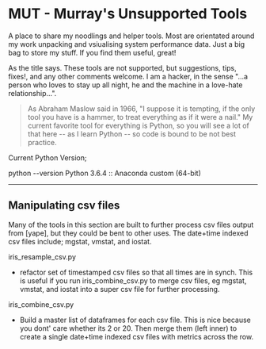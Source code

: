 # MUT - Murray's Unsupported Tools

A place to share my noodlings and helper tools. Most are orientated around my work unpacking and vsiualising system performance data. Just a big bag to store my stuff. If you find them useful, great!

As the title says. These tools are not supported, but suggestions, tips, fixes!, and any other comments welcome. I am a hacker, in the sense "...a person who loves to stay up all night, he and the machine in a love-hate relationship...". 

>As Abraham Maslow said in 1966, "I suppose it is tempting, if the only tool you have is a hammer, to treat everything as if it were a nail." My current favorite tool for everything is Python, so you will see a lot of that here -- as I learn Python -- so code is bound to be not best practice.

Current Python Version;

python --version
Python 3.6.4 :: Anaconda custom (64-bit)

<hr>

## Manipulating csv files

Many of the tools in this section are built to further process csv files output from [yape], but they could be bent to other uses. The date+time indexed csv files include; mgstat, vmstat, and iostat.

iris\_resample\_csv.py 
- refactor set of timestamped csv files so that all times are in synch. This is useful if you run iris\_combine\_csv.py to merge csv files, eg mgstat, vmstat, and iostat into a super csv file for further processing.

iris\_combine\_csv.py
- Build a master list of dataframes for each csv file. This is nice because you dont' care whether its 2 or 20. Then merge them (left inner) to create a single date+time indexed csv files with metrics across the row.
